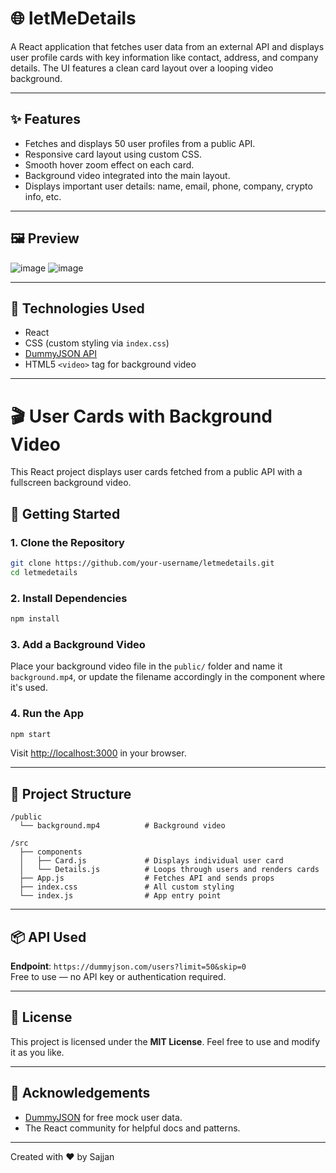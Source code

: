
# 🌐 letMeDetails

A React application that fetches user data from an external API and displays user profile cards with key information like contact, address, and company details. The UI features a clean card layout over a looping video background.

---

## ✨ Features

- Fetches and displays 50 user profiles from a public API.
- Responsive card layout using custom CSS.
- Smooth hover zoom effect on each card.
- Background video integrated into the main layout.
- Displays important user details: name, email, phone, company, crypto info, etc.

---

## 🖼 Preview
![image](https://github.com/user-attachments/assets/3e83fa1f-bd75-4583-af2f-fee83a09ce3e)
![image](https://github.com/user-attachments/assets/6e903376-c9a4-479b-874b-406ee9b510f3)




---

## 🔧 Technologies Used

- React
- CSS (custom styling via `index.css`)
- [DummyJSON API](https://dummyjson.com/)
- HTML5 `<video>` tag for background video

---

# 🎬 User Cards with Background Video

This React project displays user cards fetched from a public API with a fullscreen background video.

## 🚀 Getting Started

### 1. Clone the Repository

```bash
git clone https://github.com/your-username/letmedetails.git
cd letmedetails
```

### 2. Install Dependencies

```bash
npm install
```

### 3. Add a Background Video

Place your background video file in the `public/` folder and name it `background.mp4`, or update the filename accordingly in the component where it's used.

### 4. Run the App

```bash
npm start
```

Visit [http://localhost:3000](http://localhost:3000) in your browser.

---

## 📁 Project Structure

```
/public
  └── background.mp4          # Background video

/src
  ├── components
  │   ├── Card.js             # Displays individual user card
  │   └── Details.js          # Loops through users and renders cards
  ├── App.js                  # Fetches API and sends props
  ├── index.css               # All custom styling
  └── index.js                # App entry point
```

---

## 📦 API Used

**Endpoint**: `https://dummyjson.com/users?limit=50&skip=0`  
Free to use — no API key or authentication required.

---

## 📜 License

This project is licensed under the **MIT License**. Feel free to use and modify it as you like.

---

## 🙌 Acknowledgements

- [DummyJSON](https://dummyjson.com) for free mock user data.
- The React community for helpful docs and patterns.

---

Created with ❤️ by Sajjan
